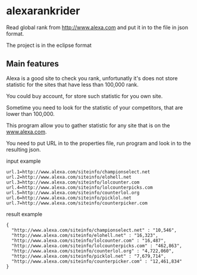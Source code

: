 alexarankrider
==============

Read global rank from http://www.alexa.com and put it in to the file in json format.

The project is in the eclipse format

Main features
-------------

Alexa is a good site to check you rank, unfortunatly it's does not store statistic for the sites that have less than 100,000 rank. 

You could buy account, for store such statistic for you own site.

Sometime you need to look for the statistic of your competitors, that are lower than 100,000. 

This program allow you to gather statistic for any site that is on the www.alexa.com.

You need to put URL in to the properties file, run program and look in to the resulting json. 

input example

    url.1=http://www.alexa.com/siteinfo/championselect.net
    url.2=http://www.alexa.com/siteinfo/elohell.net
    url.3=http://www.alexa.com/siteinfo/lolcounter.com
    url.4=http://www.alexa.com/siteinfo/lolcounterpicks.com
    url.5=http://www.alexa.com/siteinfo/counterlol.org
    url.6=http://www.alexa.com/siteinfo/picklol.net
    url.7=http://www.alexa.com/siteinfo/counterpicker.com
    
result example

    {
      "http://www.alexa.com/siteinfo/championselect.net" : "10,546",
      "http://www.alexa.com/siteinfo/elohell.net" : "16,323",
      "http://www.alexa.com/siteinfo/lolcounter.com" : "16,487",
      "http://www.alexa.com/siteinfo/lolcounterpicks.com" : "462,863",
      "http://www.alexa.com/siteinfo/counterlol.org" : "4,722,060",
      "http://www.alexa.com/siteinfo/picklol.net" : "7,679,714",
      "http://www.alexa.com/siteinfo/counterpicker.com" : "12,461,834"
    }
